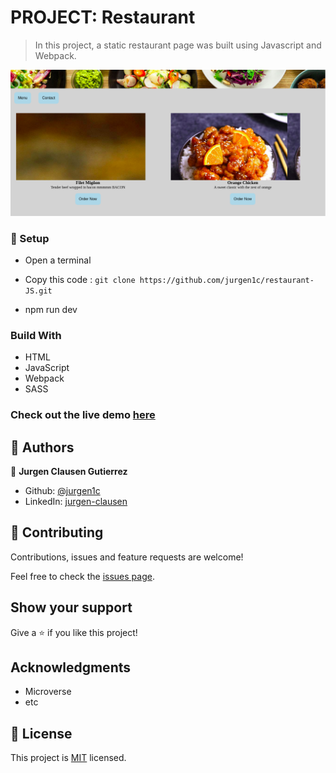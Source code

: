 #	PROJECT: Restaurant


> In this project, a static restaurant page was built using Javascript and Webpack.

![Page](src/images/home.png)


### 📝 Setup

 - Open a terminal
 
 - Copy this code : 
        ```
        git clone https://github.com/jurgen1c/restaurant-JS.git
        ```

-	npm run dev


### Build With

-	HTML
- JavaScript
- Webpack
-	SASS  

### Check out the live demo [here](https://raw.githack.com/jurgen1c/restaurant-JS/development/dist/index.html)     

## 👤 Authors


👤 **Jurgen Clausen Gutierrez**

- Github: [@jurgen1c](https://github.com/jurgen1c)
- LinkedIn: [jurgen-clausen](https://www.linkedin.com/in/jurgen-clausen-2740061a9/)


## 🤝 Contributing

Contributions, issues and feature requests are welcome!

Feel free to check the [issues page](issues/).

## Show your support

Give a ⭐️ if you like this project!

## Acknowledgments

- Microverse
- etc

## 📝 License

This project is [MIT](lic.url) licensed.
